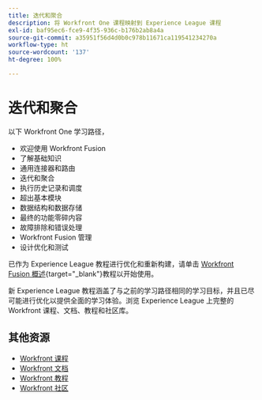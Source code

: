 ```yaml
---
title: 迭代和聚合
description: 将 Workfront One 课程映射到 Experience League 课程
exl-id: baf95ec6-fce9-4f35-936c-b176b2ab8a4a
source-git-commit: a35951f56d4d0b0c978b11671ca119541234270a
workflow-type: ht
source-wordcount: '137'
ht-degree: 100%

---
```


# 迭代和聚合

以下 Workfront One 学习路径，

* 欢迎使用 Workfront Fusion
* 了解基础知识
* 通用连接器和路由
* 迭代和聚合
* 执行历史记录和调度
* 超出基本模块
* 数据结构和数据存储
* 最终的功能零碎内容
* 故障排除和错误处理
* Workfront Fusion 管理
* 设计优化和测试

已作为 Experience League 教程进行优化和重新构建，请单击 [Workfront Fusion 概述](https://experienceleague.adobe.com/docs/workfront-learn/tutorials-workfront/fusion/welcome-to-workfront-fusion/workfront-fusion-overview.html?lang=zh-Hans){target="_blank"}教程以开始使用。

新 Experience League 教程涵盖了与之前的学习路径相同的学习目标，并且已尽可能进行优化以提供全面的学习体验。浏览 Experience League 上完整的 Workfront 课程、文档、教程和社区库。

## 其他资源

* [Workfront 课程](https://experienceleague.adobe.com/?lang=en&amp;Solution=Workfront#courses)
* [Workfront 文档](https://experienceleague.adobe.com/docs/workfront.html)
* [Workfront 教程](https://experienceleague.adobe.com/docs/workfront-learn/tutorials-workfront/home.html)
* [Workfront 社区](https://experienceleaguecommunities.adobe.com/t5/workfront/ct-p/workfront)
